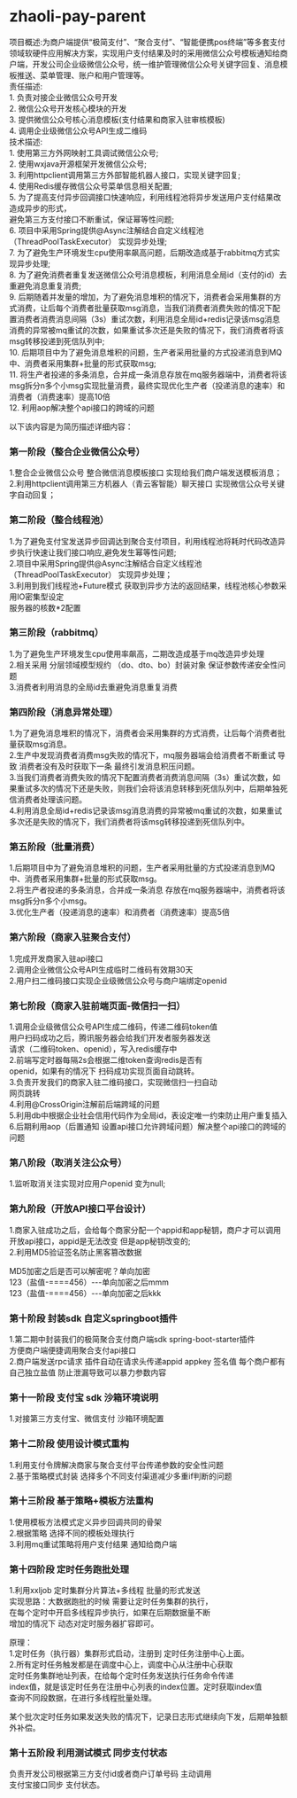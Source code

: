 # zhaoli-pay-parent
项目概述:为商户端提供“极简支付”、“聚合支付”、“智能便携pos终端”等多套支付领域软硬件应用解决方案，实现用户支付结果及时的采用微信公众号模板通知给商户端，开发公司企业级微信公众号，统一维护管理微信公众号关键字回复、消息模板推送、菜单管理、账户和用户管理等。<br />责任描述:<br />1. 负责对接企业微信公众号开发<br />2. 微信公众号开发核心模块的开发<br />3. 提供微信公众号核心消息模板(支付结果和商家入驻审核模板)<br />4. 调用企业级微信公众号API生成二维码<br />技术描述:<br />1. 使用第三方外网映射工具调试微信公众号;<br />2. 使用wxjava开源框架开发微信公众号;<br />3. 利用httpclient调用第三方外部智能机器人接口，实现关键字回复;<br />4. 使用Redis缓存微信公众号菜单信息相关配置;<br />5. 为了提高支付异步回调接口快速响应，利用线程池将异步发送用户支付结果改造成异步的形式，<br />避免第三方支付接口不断重试，保证幂等性问题;<br />6. 项目中采用Spring提供@Async注解结合自定义线程池（ThreadPoolTaskExecutor） 实现异步处理;<br />7. 为了避免生产环境发生cpu使用率飙高问题，后期改造成基于rabbitmq方式实现异步处理;<br />8. 为了避免消费者重复发送微信公众号消息模板，利用消息全局id（支付的id）去重避免消息重复消费;<br />9. 后期随着并发量的增加，为了避免消息堆积的情况下，消费者会采用集群的方式消费，让后每个消费者批量获取msg消息，当我们消费者消费失败的情况下配置消费者消费消息间隔（3s）重试次数，利用消息全局id+redis记录该msg消息消费的异常被mq重试的次数，如果重试多次还是失败的情况下，我们消费者将该msg转移投递到死信队列中;<br />10. 后期项目中为了避免消息堆积的问题，生产者采用批量的方式投递消息到MQ中、消费者采用集群+批量的形式获取msg;<br />11. 将生产者投递的多条消息，合并成一条消息存放在mq服务器端中，消费者将该msg拆分n多个小msg实现批量消费，最终实现优化生产者（投递消息的速率）和消费者（消费速率）提高10倍<br />12. 利用aop解决整个api接口的跨域的问题


以下该内容是为简历描述详细内容：

### 第一阶段（整合企业微信公众号）

1.整合企业微信公众号 整合微信消息模板接口 实现给我们商户端发送模板消息；<br />2.利用httpclient调用第三方机器人（青云客智能）聊天接口 实现微信公众号关键字自动回复；

### 第二阶段（整合线程池）

1.为了避免支付宝发送异步回调达到聚合支付项目，利用线程池将耗时代码改造异步执行快速让我们接口响应,避免发生幂等性问题; <br />2.项目中采用Spring提供@Async注解结合自定义线程池（ThreadPoolTaskExecutor） 实现异步处理；<br />3.利用到我们线程池+Future模式 获取到异步方法的返回结果，线程池核心参数采用IO密集型设定<br />服务器的核数*2配置

### 第三阶段（rabbitmq）

1.为了避免生产环境发生cpu使用率飙高，二期改造成基于mq改造异步处理<br />2.相关采用 分层领域模型规约  （do、dto、bo）封装对象 保证参数传递安全性问题<br />3.消费者利用消息的全局id去重避免消息重复消费

### 第四阶段（消息异常处理）

1.为了避免消息堆积的情况下，消费者会采用集群的方式消费，让后每个消费者批量获取msg消息。<br />2.生产中发现消费者消费msg失败的情况下，mq服务器端会给消费者不断重试 导致 消费者没有及时获取下一条 最终引发消息积压问题。<br />3.当我们消费者消费失败的情况下配置消费者消费消息间隔（3s）重试次数，如果重试多次的情况下还是失败，则我们会将该消息转移到死信队列中，后期单独死信消费者处理该问题。<br />4.利用消息全局id+redis记录该msg消息消费的异常被mq重试的次数，如果重试多次还是失败的情况下，我们消费者将该msg转移投递到死信队列中。

### 第五阶段（批量消费）

1.后期项目中为了避免消息堆积的问题，生产者采用批量的方式投递消息到MQ中、消费者采用集群+批量的形式获取msg。<br />2.将生产者投递的多条消息，合并成一条消息 存放在mq服务器端中，消费者将该msg拆分n多个小msg。<br />3.优化生产者（投递消息的速率）和消费者（消费速率）提高5倍

### 第六阶段（商家入驻聚合支付）

1.完成开发商家入驻api接口<br />2.调用企业微信公众号API生成临时二维码有效期30天<br />2.用户扫二维码接口实现企业级微信公众号与商户端绑定openid

### 第七阶段（商家入驻前端页面-微信扫一扫）

1.调用企业级微信公众号API生成二维码，传递二维码token值<br />用户扫码成功之后，腾讯服务器会给我们开发者服务器发送<br />请求（二维码token、openid），写入redis缓存中<br />2.前端写定时器每隔2s会根据二维token查询redis是否有<br />openid，如果有的情况下 扫码成功实现页面自动跳转。<br />3.负责开发我们的商家入驻二维码接口，实现微信扫一扫自动<br />网页跳转<br />4.利用@CrossOrigin注解前后端跨域的问题<br />5.利用db中根据企业社会信用代码作为全局id，表设定唯一约束防止用户重复插入<br />6.后期利用aop（后置通知  设置api接口允许跨域问题）解决整个api接口的跨域的问题

### 第八阶段（取消关注公众号）

1.监听取消关注实现对应用户openid  变为null;

### 第九阶段（开放API接口平台设计）

1.商家入驻成功之后，会给每个商家分配一个appid和app秘钥，商户才可以调用开放api接口，appid是无法改变 但是app秘钥改变的;<br />2.利用MD5验证签名防止黑客篡改数据

MD5加密之后是否可以解密呢？单向加密<br />123（盐值-====456）---单向加密之后mmm<br />123（盐值-====456）---单向加密之后kkk

### 第十阶段 封装sdk 自定义springboot插件

1.第二期中封装我们的极简聚合支付商户端sdk spring-boot-starter插件<br />方便商户端便捷调用聚合支付api接口<br />2.商户端发送rpc请求 插件自动在请求头传递appid appkey  签名值 每个商户都有自己独立盐值 防止泄漏导致可以暴力参数内容

### 第十一阶段 支付宝 sdk 沙箱环境说明

1.对接第三方支付宝、微信支付 沙箱环境配置

### 第十二阶段 使用设计模式重构

1.利用支付令牌解决商家与聚合支付平台传递参数的安全性问题<br />2.基于策略模式封装 选择多个不同支付渠道减少多重if判断的问题

### 第十三阶段 基于策略+模板方法重构

1.使用模板方法模式定义异步回调共同的骨架<br />2.根据策略 选择不同的模板处理执行<br />3.利用mq重试策略将用户支付结果 通知给商户端

### 第十四阶段 定时任务跑批处理

1.利用xxljob 定时集群分片算法+多线程 批量的形式发送<br />实现思路：大数据跑批的时候 需要让定时任务集群的执行，<br />在每个定时中开启多线程异步执行，如果在后期数据量不断<br />增加的情况下 动态对定时服务器扩容即可。

原理：<br />1.定时任务（执行器）集群形式启动，注册到 定时任务注册中心上面。<br />2.所有定时任务触发都是在调度中心上，调度中心从注册中心获取<br />定时任务集群地址列表，在给每个定时任务发送执行任务命令传递<br />index值，就是该定时任务在注册中心列表的index位置。定时获取index值<br />查询不同段数据，在进行多线程批量处理。<br />

某个批次定时任务如果发送失败的情况下，记录日志形式继续向下发，后期单独额外补偿。<br />

### 第十五阶段 利用测试模式 同步支付状态

负责开发公司根据第三方支付id或者商户订单号码 主动调用<br />支付宝接口同步 支付状态。
